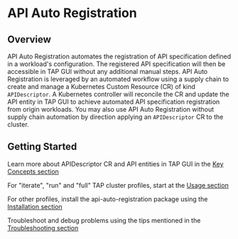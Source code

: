 # API Auto Registration

## <a id='overview'></a> Overview

API Auto Registration automates the registration of API specification defined in a workload's configuration. The registered 
API specification will then be accessible in TAP GUI without any additional manual steps. API Auto Registration is leveraged 
by an automated workflow using a supply chain to create and manage a Kubernetes Custom Resource (CR) of kind `APIDescriptor`. 
A Kubernetes controller will reconcile the CR and update the API entity in TAP GUI to achieve automated API specification 
registration from origin workloads. You may also use API Auto Registration without supply chain automation by direction 
applying an `APIDescriptor` CR to the cluster.

## <a id='getting-started'></a> Getting Started

Learn more about APIDescriptor CR and API entities in TAP GUI in the [Key Concepts section](key-concepts.md)

For "iterate", "run" and "full" TAP cluster profiles, start at the [Usage section](usage.md)

For other profiles, install the api-auto-registration package using the [Installation section](installation.md)

Troubleshoot and debug problems using the tips mentioned in the [Troubleshooting section](troubleshooting.md)